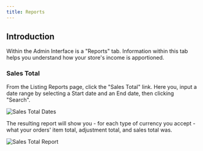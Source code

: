 ```yaml
---
title: Reports
---
```


## Introduction

Within the Admin Interface is a "Reports" tab. Information within this tab helps you understand how your store's income is apportioned.

### Sales Total

From the Listing Reports page, click the "Sales Total" link. Here you, input a date range by selecting a Start date and an End date, then clicking "Search".

![Sales Total Dates](/images/user/sales_total_dates.jpg)

The resulting report will show you - for each type of currency you accept - what your orders' item total, adjustment total, and sales total was.

![Sales Total Report](/images/user/sales_total_report.jpg)
